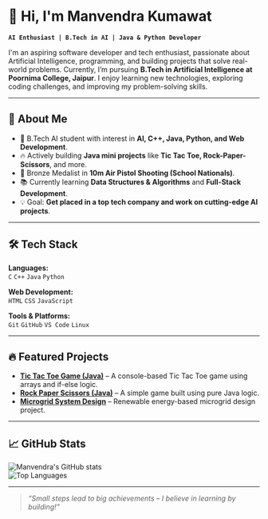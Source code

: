 # 👋 Hi, I'm Manvendra Kumawat  

**`AI Enthusiast | B.Tech in AI | Java & Python Developer`**  

I'm an aspiring software developer and tech enthusiast, passionate about Artificial Intelligence, programming, and building projects that solve real-world problems. Currently, I’m pursuing **B.Tech in Artificial Intelligence at Poornima College, Jaipur**. I enjoy learning new technologies, exploring coding challenges, and improving my problem-solving skills.  

---

## 🚀 About Me
- 🎯 B.Tech AI student with interest in **AI, C++, Java, Python, and Web Development**.
- 🔥 Actively building **Java mini projects** like **Tic Tac Toe, Rock-Paper-Scissors**, and more.
- 🏅 Bronze Medalist in **10m Air Pistol Shooting (School Nationals)**.
- 📚 Currently learning **Data Structures & Algorithms** and **Full-Stack Development**.
- 💡 Goal: **Get placed in a top tech company and work on cutting-edge AI projects**.

---

## 🛠️ Tech Stack
**Languages:**  
`C` `C++` `Java` `Python`

**Web Development:**  
`HTML` `CSS` `JavaScript`  

**Tools & Platforms:**  
`Git` `GitHub` `VS Code` `Linux`  

---

## 🔥 Featured Projects
- **[Tic Tac Toe Game (Java)](https://github.com/your-username/tic-tac-toe)** – A console-based Tic Tac Toe game using arrays and if-else logic.  
- **[Rock Paper Scissors (Java)](https://github.com/your-username/rock-paper-scissors)** – A simple game built using pure Java logic.  
- **[Microgrid System Design](https://github.com/your-username/microgrid-project)** – Renewable energy-based microgrid design project.

---

## 📈 GitHub Stats
![Manvendra's GitHub stats](https://github-readme-stats.vercel.app/api?username=your-username&show_icons=true&theme=tokyonight)  
![Top Languages](https://github-readme-stats.vercel.app/api/top-langs/?username=your-username&layout=compact&theme=tokyonight)

---

> *“Small steps lead to big achievements – I believe in learning by building!”*

